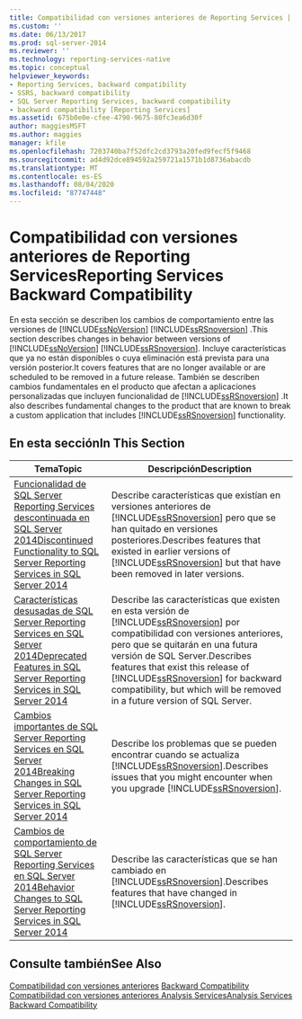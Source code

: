 ```yaml
---
title: Compatibilidad con versiones anteriores de Reporting Services | Microsoft Docs
ms.custom: ''
ms.date: 06/13/2017
ms.prod: sql-server-2014
ms.reviewer: ''
ms.technology: reporting-services-native
ms.topic: conceptual
helpviewer_keywords:
- Reporting Services, backward compatibility
- SSRS, backward compatibility
- SQL Server Reporting Services, backward compatibility
- backward compatibility [Reporting Services]
ms.assetid: 675b0e0e-cfee-4790-9675-80fc3ea6d30f
author: maggiesMSFT
ms.author: maggies
manager: kfile
ms.openlocfilehash: 7203740ba7f52dfc2cd3793a20fed9fecf5f9468
ms.sourcegitcommit: ad4d92dce894592a259721a1571b1d8736abacdb
ms.translationtype: MT
ms.contentlocale: es-ES
ms.lasthandoff: 08/04/2020
ms.locfileid: "87747448"
---
```

# <a name="reporting-services-backward-compatibility"></a><span data-ttu-id="36d0c-102">Compatibilidad con versiones anteriores de Reporting Services</span><span class="sxs-lookup"><span data-stu-id="36d0c-102">Reporting Services Backward Compatibility</span></span>
  <span data-ttu-id="36d0c-103">En esta sección se describen los cambios de comportamiento entre las versiones de [!INCLUDE[ssNoVersion](../includes/ssnoversion-md.md)] [!INCLUDE[ssRSnoversion](../includes/ssrsnoversion-md.md)] .</span><span class="sxs-lookup"><span data-stu-id="36d0c-103">This section describes changes in behavior between versions of [!INCLUDE[ssNoVersion](../includes/ssnoversion-md.md)] [!INCLUDE[ssRSnoversion](../includes/ssrsnoversion-md.md)].</span></span> <span data-ttu-id="36d0c-104">Incluye características que ya no están disponibles o cuya eliminación está prevista para una versión posterior.</span><span class="sxs-lookup"><span data-stu-id="36d0c-104">It covers features that are no longer available or are scheduled to be removed in a future release.</span></span> <span data-ttu-id="36d0c-105">También se describen cambios fundamentales en el producto que afectan a aplicaciones personalizadas que incluyen funcionalidad de [!INCLUDE[ssRSnoversion](../includes/ssrsnoversion-md.md)] .</span><span class="sxs-lookup"><span data-stu-id="36d0c-105">It also describes fundamental changes to the product that are known to break a custom application that includes [!INCLUDE[ssRSnoversion](../includes/ssrsnoversion-md.md)] functionality.</span></span>  
  
## <a name="in-this-section"></a><span data-ttu-id="36d0c-106">En esta sección</span><span class="sxs-lookup"><span data-stu-id="36d0c-106">In This Section</span></span>  
  
|<span data-ttu-id="36d0c-107">Tema</span><span class="sxs-lookup"><span data-stu-id="36d0c-107">Topic</span></span>|<span data-ttu-id="36d0c-108">Descripción</span><span class="sxs-lookup"><span data-stu-id="36d0c-108">Description</span></span>|  
|-----------|-----------------|  
|[<span data-ttu-id="36d0c-109">Funcionalidad de SQL Server Reporting Services descontinuada en SQL Server 2014</span><span class="sxs-lookup"><span data-stu-id="36d0c-109">Discontinued Functionality to SQL Server Reporting Services in SQL Server 2014</span></span>](discontinued-functionality-to-sql-server-reporting-services-in-sql-server.md)|<span data-ttu-id="36d0c-110">Describe características que existían en versiones anteriores de [!INCLUDE[ssRSnoversion](../includes/ssrsnoversion-md.md)] pero que se han quitado en versiones posteriores.</span><span class="sxs-lookup"><span data-stu-id="36d0c-110">Describes features that existed in earlier versions of [!INCLUDE[ssRSnoversion](../includes/ssrsnoversion-md.md)] but that have been removed in later versions.</span></span>|  
|[<span data-ttu-id="36d0c-111">Características desusadas de SQL Server Reporting Services en SQL Server 2014</span><span class="sxs-lookup"><span data-stu-id="36d0c-111">Deprecated Features in SQL Server Reporting Services in SQL Server 2014</span></span>](deprecated-features-in-sql-server-reporting-services-ssrs.md)|<span data-ttu-id="36d0c-112">Describe las características que existen en esta versión de [!INCLUDE[ssRSnoversion](../includes/ssrsnoversion-md.md)] por compatibilidad con versiones anteriores, pero que se quitarán en una futura versión de SQL Server.</span><span class="sxs-lookup"><span data-stu-id="36d0c-112">Describes features that exist this release of [!INCLUDE[ssRSnoversion](../includes/ssrsnoversion-md.md)] for backward compatibility, but which will be removed in a future version of SQL Server.</span></span>|  
|[<span data-ttu-id="36d0c-113">Cambios importantes de SQL Server Reporting Services en SQL Server 2014</span><span class="sxs-lookup"><span data-stu-id="36d0c-113">Breaking Changes in SQL Server Reporting Services in SQL Server 2014</span></span>](breaking-changes-in-sql-server-reporting-services-in-sql-server-2016.md)|<span data-ttu-id="36d0c-114">Describe los problemas que se pueden encontrar cuando se actualiza [!INCLUDE[ssRSnoversion](../includes/ssrsnoversion-md.md)].</span><span class="sxs-lookup"><span data-stu-id="36d0c-114">Describes issues that you might encounter when you upgrade [!INCLUDE[ssRSnoversion](../includes/ssrsnoversion-md.md)].</span></span>|  
|[<span data-ttu-id="36d0c-115">Cambios de comportamiento de SQL Server Reporting Services en SQL Server 2014</span><span class="sxs-lookup"><span data-stu-id="36d0c-115">Behavior Changes to SQL Server Reporting Services  in SQL Server 2014</span></span>](behavior-changes-to-sql-server-reporting-services-in-sql-server-2016.md)|<span data-ttu-id="36d0c-116">Describe las características que se han cambiado en [!INCLUDE[ssRSnoversion](../includes/ssrsnoversion-md.md)].</span><span class="sxs-lookup"><span data-stu-id="36d0c-116">Describes features that have changed in [!INCLUDE[ssRSnoversion](../includes/ssrsnoversion-md.md)].</span></span>|  
  
## <a name="see-also"></a><span data-ttu-id="36d0c-117">Consulte también</span><span class="sxs-lookup"><span data-stu-id="36d0c-117">See Also</span></span>  
 <span data-ttu-id="36d0c-118">[Compatibilidad con versiones anteriores](../../2014/getting-started/backward-compatibility.md) </span><span class="sxs-lookup"><span data-stu-id="36d0c-118">[Backward Compatibility](../../2014/getting-started/backward-compatibility.md) </span></span>  
 [<span data-ttu-id="36d0c-119">Compatibilidad con versiones anteriores Analysis Services</span><span class="sxs-lookup"><span data-stu-id="36d0c-119">Analysis Services Backward Compatibility</span></span>](../../2014/analysis-services/analysis-services-backward-compatibility.md)  
  
  
